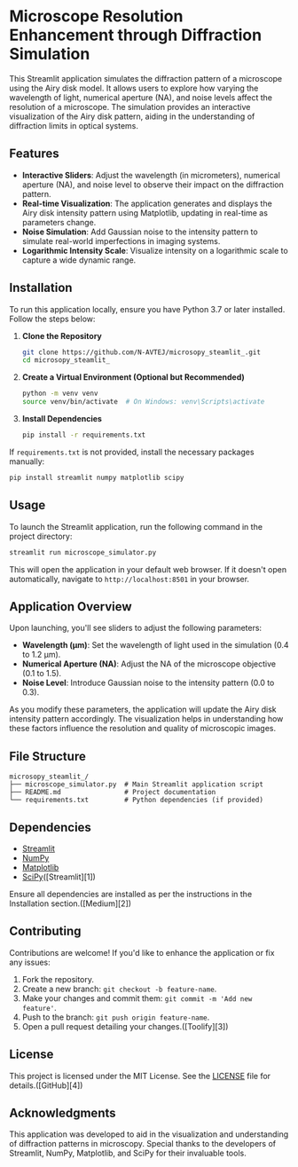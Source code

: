 

# Microscope Resolution Enhancement through Diffraction Simulation

This Streamlit application simulates the diffraction pattern of a microscope using the Airy disk model. It allows users to explore how varying the wavelength of light, numerical aperture (NA), and noise levels affect the resolution of a microscope. The simulation provides an interactive visualization of the Airy disk pattern, aiding in the understanding of diffraction limits in optical systems.

## Features

* **Interactive Sliders**: Adjust the wavelength (in micrometers), numerical aperture (NA), and noise level to observe their impact on the diffraction pattern.
* **Real-time Visualization**: The application generates and displays the Airy disk intensity pattern using Matplotlib, updating in real-time as parameters change.
* **Noise Simulation**: Add Gaussian noise to the intensity pattern to simulate real-world imperfections in imaging systems.
* **Logarithmic Intensity Scale**: Visualize intensity on a logarithmic scale to capture a wide dynamic range.

## Installation

To run this application locally, ensure you have Python 3.7 or later installed. Follow the steps below:

1. **Clone the Repository**

   ```bash
   git clone https://github.com/N-AVTEJ/microsopy_steamlit_.git
   cd microsopy_steamlit_
   ```



2. **Create a Virtual Environment (Optional but Recommended)**

   ```bash
   python -m venv venv
   source venv/bin/activate  # On Windows: venv\Scripts\activate
   ```



3. **Install Dependencies**

   ```bash
   pip install -r requirements.txt
   ```



If `requirements.txt` is not provided, install the necessary packages manually:

```bash
pip install streamlit numpy matplotlib scipy
```



## Usage

To launch the Streamlit application, run the following command in the project directory:

```bash
streamlit run microscope_simulator.py
```



This will open the application in your default web browser. If it doesn't open automatically, navigate to `http://localhost:8501` in your browser.

## Application Overview

Upon launching, you'll see sliders to adjust the following parameters:

* **Wavelength (μm)**: Set the wavelength of light used in the simulation (0.4 to 1.2 μm).
* **Numerical Aperture (NA)**: Adjust the NA of the microscope objective (0.1 to 1.5).
* **Noise Level**: Introduce Gaussian noise to the intensity pattern (0.0 to 0.3).

As you modify these parameters, the application will update the Airy disk intensity pattern accordingly. The visualization helps in understanding how these factors influence the resolution and quality of microscopic images.

## File Structure

```plaintext
microsopy_steamlit_/
├── microscope_simulator.py  # Main Streamlit application script
├── README.md                # Project documentation
└── requirements.txt         # Python dependencies (if provided)
```



## Dependencies

* [Streamlit](https://streamlit.io/)
* [NumPy](https://numpy.org/)
* [Matplotlib](https://matplotlib.org/)
* [SciPy](https://www.scipy.org/)([Streamlit][1])

Ensure all dependencies are installed as per the instructions in the Installation section.([Medium][2])

## Contributing

Contributions are welcome! If you'd like to enhance the application or fix any issues:

1. Fork the repository.
2. Create a new branch: `git checkout -b feature-name`.
3. Make your changes and commit them: `git commit -m 'Add new feature'`.
4. Push to the branch: `git push origin feature-name`.
5. Open a pull request detailing your changes.([Toolify][3])

## License

This project is licensed under the MIT License. See the [LICENSE](LICENSE) file for details.([GitHub][4])

## Acknowledgments

This application was developed to aid in the visualization and understanding of diffraction patterns in microscopy. Special thanks to the developers of Streamlit, NumPy, Matplotlib, and SciPy for their invaluable tools.

